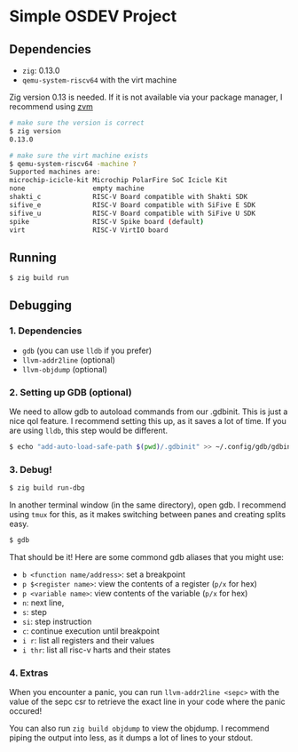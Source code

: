 # Simple OSDEV Project

## Dependencies

- `zig`: 0.13.0
- `qemu-system-riscv64` with the virt machine

Zig version 0.13 is needed. If it is not available via your package manager, I
recommend using [zvm](https://www.zvm.app/)

```sh
# make sure the version is correct
$ zig version
0.13.0
```

```sh
# make sure the virt machine exists
$ qemu-system-riscv64 -machine ?
Supported machines are:
microchip-icicle-kit Microchip PolarFire SoC Icicle Kit
none                 empty machine
shakti_c             RISC-V Board compatible with Shakti SDK
sifive_e             RISC-V Board compatible with SiFive E SDK
sifive_u             RISC-V Board compatible with SiFive U SDK
spike                RISC-V Spike board (default)
virt                 RISC-V VirtIO board
```

## Running

```sh
$ zig build run
```

## Debugging

### 1. Dependencies

- `gdb` (you can use `lldb` if you prefer)
- `llvm-addr2line` (optional)
- `llvm-objdump` (optional)

### 2. Setting up GDB (optional)

We need to allow gdb to autoload commands from our .gdbinit. This is just a
nice qol feature. I recommend setting this up, as it saves a lot of time. If
you are using `lldb`, this step would be different.

```sh
$ echo "add-auto-load-safe-path $(pwd)/.gdbinit" >> ~/.config/gdb/gdbinit
```

### 3. Debug!

```sh
$ zig build run-dbg
```
In another terminal window (in the same directory), open gdb. I recommend using
`tmux` for this, as it makes switching between panes and creating splits easy.

```sh
$ gdb
```

That should be it! Here are some commond gdb aliases that you might use:
- `b <function name/address>`: set a breakpoint
- `p $<register name>`: view the contents of a register (`p/x` for hex)
- `p <variable name>`: view contents of the variable (`p/x` for hex)
- `n`: next line, 
- `s`: step
- `si`: step instruction
- `c`: continue execution until breakpoint
- `i r`: list all registers and their values
- `i thr`: list all risc-v harts and their states

### 4. Extras

When you encounter a panic, you can run `llvm-addr2line <sepc>` with the value
of the sepc csr to retrieve the exact line in your code where the panic occured!

You can also run `zig build objdump` to view the objdump. I recommend piping
the output into less, as it dumps a lot of lines to your stdout.
